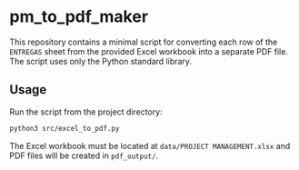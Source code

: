 # pm_to_pdf_maker

This repository contains a minimal script for converting each row of the
`ENTREGAS` sheet from the provided Excel workbook into a separate PDF file.
The script uses only the Python standard library.

## Usage

Run the script from the project directory:

```bash
python3 src/excel_to_pdf.py
```

The Excel workbook must be located at `data/PROJECT MANAGEMENT.xlsx` and
PDF files will be created in `pdf_output/`.
